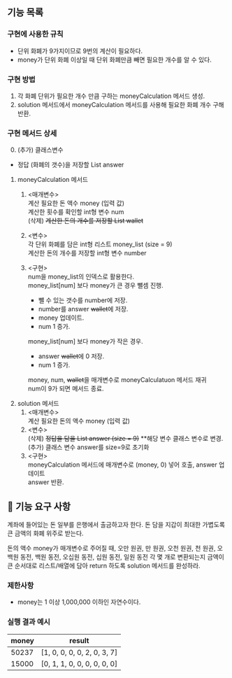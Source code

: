 ## 기능 목록
### 구현에 사용한 규칙
* 단위 화폐가 9가지이므로 9번의 계산이 필요하다.
* money가 단위 화폐 이상일 때 단위 화폐만큼 빼면 필요한 개수를 알 수 있다.
### 구현 방법
1. 각 화폐 단위가 필요한 개수 만큼 구하는 moneyCalculation 메서드 생성.
2. solution 메서드에서 moneyCalculation 메서드를 사용해 필요한 화폐 개수 구해 반환.
### 구현 메서드 상세
0. (추가) 클래스변수
* 정답 (화폐의 갯수)을 저장할 List<Intiger> answer
1. moneyCalculation 메서드
   1. <매개변수>\
      계산 필요한 돈 액수 money (입력 값)\
      계산한 횟수를 확인할 int형 변수 num\
      (삭제) ~~계산한 돈의 개수를 저장할 List<Integer> wallet~~
   2. <변수>\
      각 단위 화폐를 담은 int형 리스트 money_list (size = 9)\
      계산한 돈의 개수를 저장할 int형 변수 number
   3. <구현>\
      num을 money_list의 인덱스로 활용한다.\
      money_list[num] 보다 money가 큰 경우 뺄셈 진행.
      * 뺄 수 있는 갯수를 number에 저장.
      * number를 answer ~~wallet~~에 저장.
      * money 업데이트.
      * num 1 증가.
   
      money_list[num] 보다 money가 작은 경우.
      * answer ~~wallet~~에 0 저장.
      * num 1 증가.
      
      money, num, ~~wallet~~을 매개변수로 moneyCalculatuon 메서드 재귀\
      num이 9가 되면 메서드 종료.
2. solution 메서드
   1. <매개변수>\
      계산 필요한 돈의 액수 money (입력 값)
   2. <변수>\
      (삭제) ~~정답을 담을 List<Integer> answer (size = 9)~~ **해당 변수 클래스 변수로 변경.\
      (추가) 클래스 변수 answer를 size=9로 초기화
   3. <구현>\
      moneyCalculation 메서드에 매개변수로 (money, 0) 넣어 호출, answer 업데이트\
      answer 반환.

## 🚀 기능 요구 사항

계좌에 들어있는 돈 일부를 은행에서 출금하고자 한다. 돈 담을 지갑이 최대한 가볍도록 큰 금액의 화폐 위주로 받는다.

돈의 액수 money가 매개변수로 주어질 때, 오만 원권, 만 원권, 오천 원권, 천 원권, 오백원 동전, 백원 동전, 오십원 동전, 십원 동전, 일원 동전 각 몇 개로 변환되는지 금액이 큰 순서대로 리스트/배열에 담아 return 하도록 solution 메서드를 완성하라.

### 제한사항

- money는 1 이상 1,000,000 이하인 자연수이다.

### 실행 결과 예시

| money | result |
| --- | --- |
| 50237	| [1, 0, 0, 0, 0, 2, 0, 3, 7] |
| 15000	| [0, 1, 1, 0, 0, 0, 0, 0, 0] |